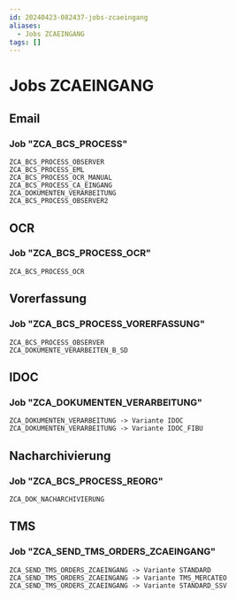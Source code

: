 ```yaml
---
id: 20240423-082437-jobs-zcaeingang
aliases:
  - Jobs ZCAEINGANG
tags: []
---
```


# Jobs ZCAEINGANG


## Email 
### Job "ZCA_BCS_PROCESS"

```
ZCA_BCS_PROCESS_OBSERVER
ZCA_BCS_PROCESS_EML
ZCA_BCS_PROCESS_OCR_MANUAL
ZCA_BCS_PROCESS_CA_EINGANG
ZCA_DOKUMENTEN_VERARBEITUNG
ZCA_BCS_PROCESS_OBSERVER2
```

## OCR
### Job "ZCA_BCS_PROCESS_OCR"

```
ZCA_BCS_PROCESS_OCR
```

## Vorerfassung
### Job "ZCA_BCS_PROCESS_VORERFASSUNG"

```
ZCA_BCS_PROCESS_OBSERVER
ZCA_DOKUMENTE_VERARBEITEN_B_SD
```

## IDOC
### Job "ZCA_DOKUMENTEN_VERARBEITUNG"

```
ZCA_DOKUMENTEN_VERARBEITUNG -> Variante IDOC
ZCA_DOKUMENTEN_VERARBEITUNG -> Variante IDOC_FIBU
```

## Nacharchivierung
### Job "ZCA_BCS_PROCESS_REORG"

```
ZCA_DOK_NACHARCHIVIERUNG
```

## TMS
### Job "ZCA_SEND_TMS_ORDERS_ZCAEINGANG"

```
ZCA_SEND_TMS_ORDERS_ZCAEINGANG -> Variante STANDARD
ZCA_SEND_TMS_ORDERS_ZCAEINGANG -> Variante TMS_MERCATEO
ZCA_SEND_TMS_ORDERS_ZCAEINGANG -> Variante STANDARD_SSV
```
